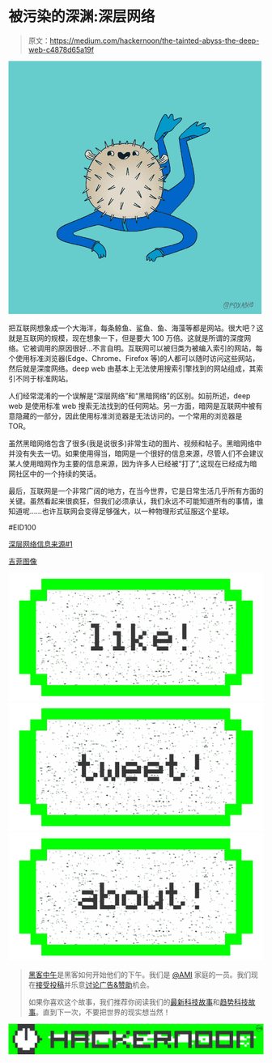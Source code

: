 # 被污染的深渊:深层网络

> 原文：<https://medium.com/hackernoon/the-tainted-abyss-the-deep-web-c4878d65a19f>

![](img/3208b433271d2508f7a7993a36032042.png)

把互联网想象成一个大海洋，每条鲸鱼、鲨鱼、鱼、海藻等都是网站。很大吧？这就是互联网的规模，现在想象一下，但是要大 100 万倍。这就是所谓的深度网络。它被调用的原因很好…不言自明。互联网可以被归类为被编入索引的网站，每个使用标准浏览器(Edge、Chrome、Firefox 等)的人都可以随时访问这些网站，然后就是深度网络。deep web 由基本上无法使用搜索引擎找到的网站组成，其索引不同于标准网站。

人们经常混淆的一个误解是“深层网络”和“黑暗网络”的区别。如前所述，deep web 是使用标准 web 搜索无法找到的任何网站。另一方面，暗网是互联网中被有意隐藏的一部分，因此使用标准浏览器是无法访问的。一个常用的浏览器是 TOR。

虽然黑暗网络包含了很多(我是说很多)非常生动的图片、视频和帖子。黑暗网络中并没有失去一切。如果使用得当，暗网是一个很好的信息来源，尽管人们不会建议某人使用暗网作为主要的信息来源，因为许多人已经被“打了”,这现在已经成为暗网社区中的一个持续的笑话。

最后，互联网是一个非常广阔的地方，在当今世界，它是日常生活几乎所有方面的关键。虽然看起来很疯狂，但我们必须承认，我们永远不可能知道所有的事情，谁知道呢……也许互联网会变得足够强大，以一种物理形式征服这个星球。

#EID100

[深层网络信息来源#1](https://brightplanet.com/2014/03/clearing-confusion-deep-web-vs-dark-web/)

[吉菲图像](https://giphy.com/gifs/foxadhd-artists-on-tumblr-csaba-klement-Xl5S4ofWL3cek)

[![](img/50ef4044ecd4e250b5d50f368b775d38.png)](http://bit.ly/HackernoonFB)[![](img/979d9a46439d5aebbdcdca574e21dc81.png)](https://goo.gl/k7XYbx)[![](img/2930ba6bd2c12218fdbbf7e02c8746ff.png)](https://goo.gl/4ofytp)

> [黑客中午](http://bit.ly/Hackernoon)是黑客如何开始他们的下午。我们是 [@AMI](http://bit.ly/atAMIatAMI) 家庭的一员。我们现在[接受投稿](http://bit.ly/hackernoonsubmission)并乐意[讨论广告&赞助](mailto:partners@amipublications.com)机会。
> 
> 如果你喜欢这个故事，我们推荐你阅读我们的[最新科技故事](http://bit.ly/hackernoonlatestt)和[趋势科技故事](https://hackernoon.com/trending)。直到下一次，不要把世界的现实想当然！

[![](img/be0ca55ba73a573dce11effb2ee80d56.png)](https://goo.gl/Ahtev1)